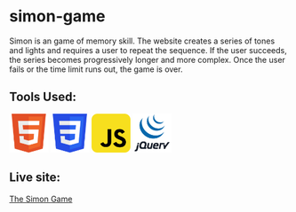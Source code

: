 # simon-game

Simon is an game of memory skill. The website creates a series of tones and lights and requires a user to repeat the sequence. If the user succeeds, the series becomes progressively longer and more complex. Once the user fails or the time limit runs out, the game is over. 


## Tools Used:

<p float = "left">
  <img src="./images/html.svg" width="70" height="70">
  <img src="./images/css.svg" width="70" height="70">
  <img src="./images/javaScript.svg" width="70" height="70">
  <img src="./images/jquery.svg" width="70" height="70">
</p>  

## Live site:

[The Simon Game](https://riturajcode.github.io/the-simon-game/)
